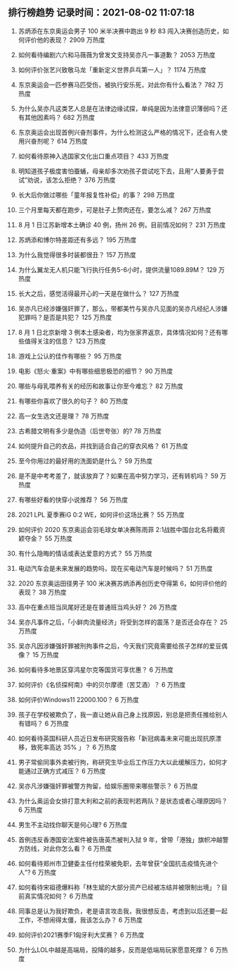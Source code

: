
## 排行榜趋势 记录时间：2021-08-02 11:07:18
  
  1. 苏炳添在东京奥运会男子 100 米半决赛中跑出 9 秒 83 闯入决赛创造历史，如何评价他的表现？ 2909 万热度
    
  2. 如何看待编剧六六和马薇薇为曾发文支持吴亦凡一事道歉？ 2053 万热度
    
  3. 如何评价张艺兴致敬马龙「重新定义世界乒乓第一人」？ 1174 万热度
    
  4. 东京奥运会一匹参赛马匹受伤，被执行安乐死，对此你有什么看法？ 782 万热度
    
  5. 为什么吴亦凡这类艺人总是在法律边缘试探，单纯是因为法律意识薄弱吗？还有其他因素吗？ 682 万热度
    
  6. 东京奥运会出现首例兴奋剂事件，为什么检测这么严格的情况下，还会有人使用兴奋剂呢？ 614 万热度
    
  7. 如何看待原神入选国家文化出口重点项目？ 433 万热度
    
  8. 明知道孩子极度害怕蚕蛹，母亲却多次劝孩子尝试吃下去，且用“人要勇于尝试”劝说，该怎么拒绝？ 376 万热度
    
  9. 长大后你做过哪些「童年报复性补偿」的事？ 298 万热度
    
  10. 三个月里每天都在跑步，可是肚子上赘肉还在，要怎么减？ 267 万热度
    
  11. 8 月 1 日江苏新增本土确诊 40 例，扬州 26 例，目前情况如何？ 231 万热度
    
  12. 苏炳添和博尔特差距还有多远？ 195 万热度
    
  13. 为什么我觉得很多时装都很丑？ 157 万热度
    
  14. 为什么翼龙无人机只能飞行执行任务5-6小时，提供流量1089.89M？ 129 万热度
    
  15. 长大之后，感觉活得最开心的一天是在做什么？ 127 万热度
    
  16. 吴亦凡已经涉嫌强奸罪了，那么，带都美竹与吴亦凡见面的吴亦凡经纪人涉嫌犯罪吗？是否是共犯？ 125 万热度
    
  17. 8 月 1 日北京新增 3 例本土感染者，均为张家界返京，具体情况如何？还有哪些值得关注的信息？ 123 万热度
    
  18. 游戏上公认的佳作有哪些？ 95 万热度
    
  19. 电影《怒火·重案》中有哪些细思极恐的细节？ 90 万热度
    
  20. 哪些与母乳喂养有关的经历和故事让你至今难忘？ 82 万热度
    
  21. 有哪些你喜欢了很久的句子？ 80 万热度
    
  22. 高一女生选文还是理？ 78 万热度
    
  23. 古希腊文明有多少是伪造（后世夸张）的? 78 万热度
    
  24. 如何提升自己的衣品，并找到适合自己的穿衣风格？ 61 万热度
    
  25. 至今你用过的最好用的洗面奶是什么？ 59 万热度
    
  26. 是不是中考考差了，就该放弃了？如果在高中努力学习，还有转机吗？ 59 万热度
    
  27. 有哪些好看的快穿小说推荐？ 56 万热度
    
  28. 2021 LPL 夏季赛iG 0:2 WE，如何评价这场比赛？ 55 万热度
    
  29. 如何评价 2020 东京奥运会羽毛球女单决赛陈雨菲 2:1战胜中国台北名将戴资颖夺金？ 55 万热度
    
  30. 有什么隐晦的情话或表达爱意的方式？ 55 万热度
    
  31. 电动汽车会是未来发展的趋势吗，现在买电动汽车是时候吗？ 51 万热度
    
  32. 2020 东京奥运田径男子 100 米决赛苏炳添再创历史夺得第 6，如何评价他的表现？ 38 万热度
    
  33. 高中在重点班当凤尾好还是在普通班当鸡头好？ 26 万热度
    
  34. 吴亦凡事件之后，「小鲜肉流量经济」将受到怎样的震荡？是否还会存在？ 25 万热度
    
  35. 吴亦凡因涉嫌强奸罪被刑拘事件之后，今天我们究竟需要给孩子怎样的爱豆偶像？ 15 万热度
    
  36. 如何看待多地景区穿鸿星尔克等国货可享优惠？ 6 万热度
    
  37. 如何评价《名侦探柯南》中的贝尔摩德（苦艾酒）？ 6 万热度
    
  38. 如何评价Windows11 22000.100？ 6 万热度
    
  39. 孩子在学校被欺负了，我一直让她从自己身上找原因，别总是把责任推给别人有错吗？ 6 万热度
    
  40. 如何看待英国科研人员近日发布研究报告称「新冠病毒未来可能出现抗原漂移，致死率高达 35% 」？ 6 万热度
    
  41. 男子常偷同事外卖被行拘，称研究生毕业后工作压力大以此缓解压力，如何才能通过正确方式减压？ 6 万热度
    
  42. 吴亦凡涉嫌强奸罪被警方拘留，给娱乐圈带来哪些警示？ 6 万热度
    
  43. 为什么奥运会女排打意大利和之前的表现判若两队？是状态或者心理原因吗？ 6 万热度
    
  44. 男生不主动找你聊天是何心理? 6 万热度
    
  45. 首例违反香港国安法案件被告唐英杰被判入狱 9 年，曾带「港独」旗帜冲越警方防线，对此你怎么看？ 6 万热度
    
  46. 如何看待郑州市卫健委主任付桂荣被免职，去年曾获“全国抗击疫情先进个人”? 6 万热度
    
  47. 如何看待宋祖德爆料称「林生斌的大部分资产已经被冻结并被限制出境」？目前真实情况如何？ 6 万热度
    
  48. 同事总是认为我好欺负，老是语言攻击我，我很想反击，考虑到以后还要一起工作，不想闹得太僵，我该怎么办？ 6 万热度
    
  49. 如何评价2021赛季F1匈牙利大奖赛？ 6 万热度
    
  50. 为什么LOL中越是高端局，投降的越多，反而是低端局玩家愿意死撑？ 6 万热度
    